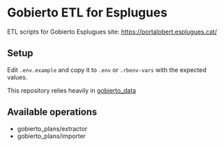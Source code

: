 # Gobierto ETL for Esplugues

ETL scripts for Gobierto Esplugues site: https://portalobert.esplugues.cat/

## Setup

Edit `.env.example` and copy it to `.env` or `.rbenv-vars` with the expected values.

This repository relies heavily in [gobierto_data](https://github.com/PopulateTools/gobierto_data)

## Available operations

- gobierto_plans/extractor
- gobierto_plans/importer

